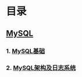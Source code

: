 # 目录

## [MySQL](/mysql/)

### 1. [MySQL基础](/mysql/MySQL基础.md)
### 2. [MySQL架构及日志系统](/mysql/MySQL架构及日志系统.md)